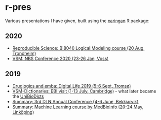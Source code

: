 # r-pres

Various presentations I have given, built using the [xaringan](https://github.com/yihui/xaringan) R package:

## 2020

- [Reproducible Science: BI8040 Logical Modeling course (20 Aug, Trondheim)](https://bblodfon.github.io/r-pres/reproducibility_2020.html)
- [VSM: NBS Conference 2020 (23-26 Jan, Voss)](https://bblodfon.github.io/r-pres/nbs_2020.html)

## 2019

- [Druglogics and emba: Digital Life 2019 (5-6 Sept, Tromsø)](https://bblodfon.github.io/r-pres/digital_life_2019.html)
- [VSM-Dictionaries: EBI visit (1-13 July, Cambridge)](https://bblodfon.github.io/r-pres/ebi_stay_july_2019.html) - what later became the [UniBioDicts](https://github.com/UniBioDicts)
- [Summary: 3rd DLN Annual Conference (4-6 June, Bekkjarvik)](https://bblodfon.github.io/r-pres/dln_conf_june_2019.html)
- [Summary: Machine Learning course by MedBioInfo (20-24 May, Linköping)](http://rpubs.com/bblodfon/ml-medbio-course)
